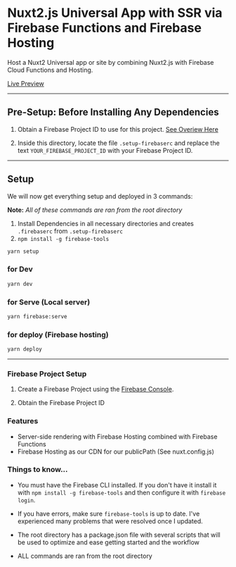# Nuxt2.js Universal App with SSR via Firebase Functions and Firebase Hosting

Host a Nuxt2 Universal app or site by combining Nuxt2.js with Firebase Cloud Functions and Hosting.

[Live Preview](https://fir-630f1.firebaseapp.com)

---

## Pre-Setup: Before Installing Any Dependencies

1. Obtain a Firebase Project ID to use for this project. [See Overiew Here](#firebase-project-setup)

2. Inside this directory, locate the file `.setup-firebaserc` and replace the text `YOUR_FIREBASE_PROJECT_ID` with your Firebase Project ID.

---

## Setup

We will now get everything setup and deployed in 3 commands:

**Note:** _All of these commands are ran from the root directory_

1. Install Dependencies in all necessary directories and creates `.firebaserc` from `.setup-firebaserc`
2. `npm install -g firebase-tools`

```bash
yarn setup
```

### for Dev

```bash
yarn dev
```

### for Serve (Local server)

```bash
yarn firebase:serve
```

### for deploy  (Firebase hosting)

```bash
yarn deploy
```

---

### Firebase Project Setup

1. Create a Firebase Project using the [Firebase Console](https://console.firebase.google.com).

2. Obtain the Firebase Project ID

### Features

- Server-side rendering with Firebase Hosting combined with Firebase Functions
- Firebase Hosting as our CDN for our publicPath (See nuxt.config.js)

### Things to know...

- You must have the Firebase CLI installed. If you don't have it install it with `npm install -g firebase-tools` and then configure it with `firebase login`.

- If you have errors, make sure `firebase-tools` is up to date. I've experienced many problems that were resolved once I updated.

* The root directory has a package.json file with several scripts that will be used to optimize and ease getting started and the workflow

* ALL commands are ran from the root directory

